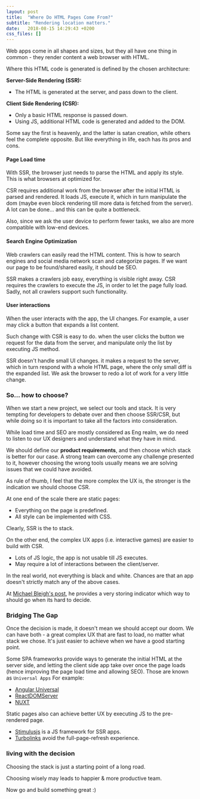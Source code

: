 ```yaml
---
layout: post
title:  "Where Do HTML Pages Come From?"
subtitle: "Rendering location matters."
date:   2018-08-15 14:29:43 +0200
css_files: []
---
```


Web apps come in all shapes and sizes, but they all have one thing in common -
they render content a web browser with HTML.

Where this HTML code is generated is defined by the chosen architecture:

**Server-Side Rendering (SSR):**
- The HTML is generated at the server, and pass down to the client.

**Client Side Rendering (CSR):**
- Only a basic HTML response is passed down.
- Using JS, additional HTML code is generated and added to the DOM.

Some say the first is heavenly, and the latter is satan creation, while others feel
the complete opposite. But like everything in life, each has its pros and
cons.

#### Page Load time

With SSR, the browser just needs to parse the HTML and apply its style. This is
what browsers at optimized for.

CSR requires additional work from the browser after the initial HTML is parsed
and rendered. It loads JS, execute it, which in turn manipulate the dom (maybe
even block rendering till more data is fetched from the server). A
lot can be done... and this can be quite a bottleneck.

Also, since we ask the user device to perform fewer tasks, we also are more
compatible with low-end devices.

#### Search Engine Optimization
Web crawlers can easily read the HTML content. This is how to search engines and social
media network scan and categorize pages. If we want our page to be
found/shared easily, it should be SEO.

SSR makes a crawlers job easy, everything is visible right away.
CSR requires the crawlers to execute the JS, in order to let the page fully
load. Sadly, not all crawlers support such functionality.

#### User interactions
When the user interacts with the app, the UI changes. For example, a user may
click a button that expands a list content.

Such change with CSR is easy to do. when the user clicks the button we request
for the data from the server, and manipulate only the list by executing JS
method.

SSR doesn't handle small UI changes. it makes a request to the server, which in turn
respond with a whole HTML page, where the only small diff is the expanded list.
We ask the browser to redo a lot of work for a very little change.

### So... how to choose?

When we start a new project, we select our tools and stack. It is very tempting
for developers to debate over and then choose SSR/CSR, but while doing so it is
important to take all the factors into consideration.

While load time and SEO are mostly considered as Eng realm, we do need to
listen to our UX designers and understand what they have in mind.

We should define our **product requirements**, and then choose which stack is
better for our case. A strong team can overcome any challenge presented to it,
however choosing the wrong tools usually means we are solving issues that
we could have avoided.

As rule of thumb, I feel that the more complex the UX is, the stronger is the
indication we should choose CSR.

At one end of the scale there are static pages:
- Everything on the page is predefined.
- All style can be implemented with CSS.

Clearly, SSR is the to stack.

On the other end, the complex UX apps (i.e. interactive games) are easier to
build with CSR.
- Lots of JS logic, the app is not usable till JS executes.
- May require a lot of interactions between the client/server.

In the real world, not everything is black and white. Chances are that an app doesn't strictly match any of the above cases.

At [Michael Bleigh's post]((https://blog.usejournal.com/when-should-i-server-side-render-c2a383ff2d0f)),
he provides a very storing indicator which way to should go when its hard to
decide.

### Bridging The Gap
Once the decision is made, it doesn't mean we should accept our doom. We can
have both - a great complex UX that are fast to load, no matter what stack we
chose. It's just easier to achieve when we have a good starting point.

Some SPA frameworks provide ways to generate the initial HTML at the server
side, and letting the client side app take over once the page loads (hence
improving the page load time and allowing SEO). Those are known as
`Universal Apps` For example:

- [Angular Universal](https://angular.io/guide/universal)
- [ReactDOMServer](https://reactjs.org/docs/react-dom-server.html)
- [NUXT](https://nuxtjs.org/)

Static pages also can achieve better UX by executing JS to the pre-rendered
page.

 - [Stimulusjs](https://stimulusjs.org/) is a JS framework for SSR apps.
 - [Turbolinks](https://github.com/turbolinks/turbolinks) avoid the
 full-page-refresh experience.


### living with the decision

Choosing the stack is just a starting point of a long road.

Choosing wisely may leads to happier & more productive team.

Now go and build something great :)
